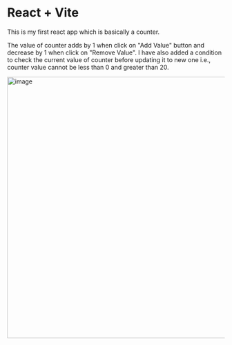 # React + Vite

This is my first react app which is basically a counter.

The value of counter adds by 1 when click on "Add Value" button and decrease by 1 when click on "Remove Value". I have also added a condition to check the current value of counter before updating it to new one i.e., counter value cannot be less than 0 and greater than 20.

<img width="1517" height="606" alt="image" src="https://github.com/user-attachments/assets/8de226d8-c9ae-4eeb-9663-e86a11b0a8f9" />

